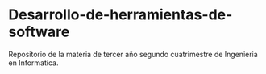 # Desarrollo-de-herramientas-de-software
Repositorio de la materia de tercer año segundo cuatrimestre de Ingenieria en Informatica.
